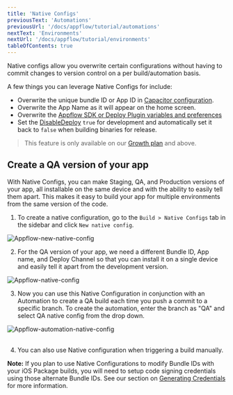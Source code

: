 ```yaml
---
title: 'Native Configs'
previousText: 'Automations'
previousUrl: '/docs/appflow/tutorial/automations'
nextText: 'Environments'
nextUrl: '/docs/appflow/tutorial/environments'
tableOfContents: true
---
```


Native configs allow you overwrite certain configurations without having to commit changes to version control on a per build/automation basis.

 A few things you can leverage Native Configs for include:
* Overwrite the unique bundle ID or App ID in [Capacitor configuration](https://capacitorjs.com/docs/basics/configuring-your-app#native-configuration).
* Overwrite the App Name as it will appear on the home screen.
* Overwrite the [Appflow SDK or Deploy Plugin variables and preferences](/docs/appflow/deploy/api#plugin-variables)
* Set the [DisableDeploy](https://ionicframework.com/docs/appflow/quickstart/deploy#disabling-deploy-for-development) `true` for development and automatically set it back to `false` when building binaries for release.

> This feature is only available on our <a href="https://ionicframework.com/pricing" target="_blank">Growth plan</a> and above.

## Create a QA version of your app

With Native Configs, you can make Staging, QA, and Production versions of your app, all installable on the same device and with the ability to easily tell them apart. This makes it easy to build your app for multiple environments from the same version of the code.

1. To create a native configuration, go to the `Build > Native Configs` tab in the sidebar and click `New native config`.

![Appflow-new-native-config](/docs/assets/img/appflow/tutorial/new-native-config.png)

2. For the QA version of your app, we need a different Bundle ID, App name, and Deploy Channel so that you can install it on a single device and easily tell it apart from the development version.

![Appflow-native-config](/docs/assets/img/appflow/tutorial/native-config.png)

3. Now you can use this Native Configuration in conjunction with an Automation to create a QA build each time you push a commit to a specific branch. To create the automation, enter the branch as "QA" and select QA native config from the drop down.

![Appflow-automation-native-config](/docs/assets/img/appflow/tutorial/automation-native-config.png)<br><br>

4. You can also use Native configuration when triggering a build manually.

<b>Note:</b> If you plan to use Native Configurations to modify Bundle IDs with your iOS Package builds, you will need to setup code signing credentials using those alternate Bundle IDs. See our section on <a href="/docs/appflow/package/credentials">Generating Credentials</a> for more information.
